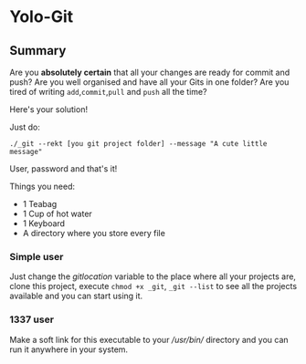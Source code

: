 # Yolo-Git

## Summary

Are you **absolutely certain** that all your changes are ready for commit and push?
Are you well organised and have all your Gits in one folder?
Are you tired of writing `add`,`commit`,`pull` and `push` all the time?

Here's your solution!

Just do:

`./_git --rekt [you git project folder] --message "A cute little message"`

User, password and that's it!

Things you need:

- 1 Teabag
- 1 Cup of hot water
- 1 Keyboard
- A directory where you store every file

### Simple user

Just change the _gitlocation_ variable to the place where all your projects are, clone this project, execute `chmod +x _git`, `_git --list` to see all the projects available and you can start using it.

### 1337 user

Make a soft link for this executable to your _/usr/bin/_ directory and you can run it anywhere in your system.